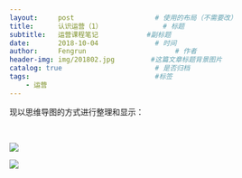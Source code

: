 ```yaml
---
layout:     post                    # 使用的布局（不需要改）
title:      认识运营（1）               # 标题 
subtitle:   运营课程笔记            #副标题
date:       2018-10-04              # 时间
author:     Fengrun                      # 作者
header-img: img/201802.jpg         #这篇文章标题背景图片
catalog: true                       # 是否归档
tags:                               #标签
    - 运营
---
```


现以思维导图的方式进行整理和显示：

<br/>

![](https://s1.ax1x.com/2018/10/04/i8914x.png)

![](https://s1.ax1x.com/2018/10/04/i89UDH.png)
